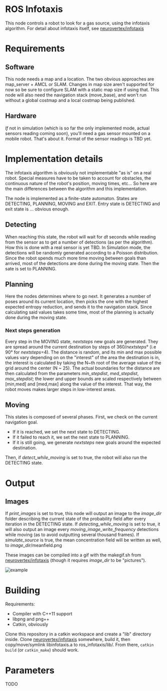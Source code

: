 ROS Infotaxis
=============

This node controls a robot to look for a gas source, using the infotaxis algorithm. For detail about infotaxis itself, see [neurovertex/infotaxis](https://github.com/neurovertex/infotaxis)

Requirements
============
Software
--------

This node needs a map and a location. The two obvious approaches are map_server + AMCL or SLAM. Changes in map size aren't supported for now so be sure to configure SLAM with a static map size if using that.
This node will also need the navigation stack (move_base), and won't run without a global costmap and a local costmap being published.

Hardware
--------

*If* not in simulation (which is so far the only implemented mode, actual sensors reading coming soon), you'll need a gas sensor mounted on a mobile robot. That's about it. Format of the sensor readings is TBD yet.

Implementation details
======================

The infotaxis algorithm is obviously not implementable "as is" on a real robot. Special measures have to be taken to account for obstacles, the continuous nature of the robot's position, moving times, etc... So here are the main differences between the algorithm and this implementation.

The node is implemented as a finite-state automaton. States are DETECTING, PLANNING, MOVING and EXIT. Entry state is DETECTING and exit state is ... obvious enough.

Detecting
---------
When reaching this state, the robot will wait for *dt* seconds while reading from the sensor as to get a number of detections (as per the algorithm). How this is done with a real sensor is yet TBD. In Simulation mode, the detections will be randomly generated according to a Poisson distribution. Since the robot spends much more time moving between goals than arrived, most of the detections are done during the moving state. Then the sate is set to PLANNING.

Planning
--------
Here the nodes determines where to go next. It generates a number of poses around its current location, then picks the one with the highest expected entropy reduction, and sends it to the navigation stack. Since calculating said values takes some time, most of the planning is actually done during the moving state.

### Next steps generation
Every step in the MOVING state, *nextsteps* new goals are generated. They are spread around the current destination by steps of 360/*nextsteps*° (i.e 90° for *nextsteps*=4). The distance is random, and its min and max possible values vary depending on on the "interest" of the area the destination is in, the interest is calculated by taking the N~th root of the average value of the grid around the center (N ~ 25). The actual boundaries for the distance are then calculated from the parameters *min_stepdist*, *med_stepdist*, *max_stepdist*; the lower and upper bounds are scaled respectively between [min,med] and [med,max] along the value of the interest. That way, the robot moves makes larger steps in low-interest areas.

Moving
------
This states is composed of several phases. First, we check on the current navigation goal.

- If it is reached, we set the next state to DETECTING.
- If it failed to reach it, we set the next state to PLANNING.
- If it is still going, we generate *nextsteps* new goals around the expected destination.

Then, if *detect_while_moving* is set to true, the robot will also run the DETECTING state.

Output
======

Images
------
If *print_images* is set to true, this node will output an image to the *image_dir* folder describing the current state of the probability field after every iteration in the DETECTING state. If *detecting_while_moving* is set to true, it will also output an image every *moving_image_write_frequency* detections while moving (as to avoid outputting several thousand frames). If *simulate_source* is true, the mean concentration field will be written as well, to *image_dir*/meanfield.png

These images can be compiled into a gif with the makegif.sh from [neurovertex/infotaxis](https://github.com/neurovertex/infotaxis) (though it requires *image_dir* to be "pictures").

![example](http://i.imgur.com/ONfJRu1.gif)

Building
========
Requirements:
- Compiler with C++11 support
- libpng and png++
- Catkin, obviously

Clone this repository in a catkin workspace and create a "lib" directory inside. Clone  [neurovertex/infotaxis](https://github.com/neurovertex/infotaxis) somewhere, build it, then copy/move/symlink libinfotaxis.a to ros_infotaxis/lib/. From there, `catkin build` (or `catkin_make`) should work.

Parameters
==========

TODO
